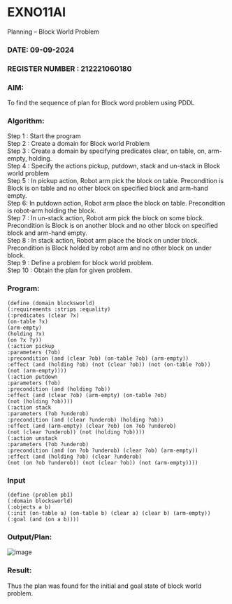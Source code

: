 # EXNO11AI
Planning –  Block World Problem 
### DATE:  09-09-2024                                                                          
### REGISTER NUMBER : 212221060180
### AIM: 
To find the sequence of plan for Block word problem using PDDL  
###  Algorithm:
Step 1 :  Start the program <br>
Step 2 : Create a domain for Block world Problem <br>
Step 3 :  Create a domain by specifying predicates clear, on table, on, arm-empty, holding. <br>
Step 4 : Specify the actions pickup, putdown, stack and un-stack in Block world problem <br>
Step 5 :  In pickup action, Robot arm pick the block on table. Precondition is Block is on table and no other block on specified block and arm-hand empty.<br>
Step 6:  In putdown action, Robot arm place the block on table. Precondition is robot-arm holding the block.<br>
Step 7 : In un-stack action, Robot arm pick the block on some block. Precondition is Block is on another block and no other block on specified block and arm-hand empty.<br>
Step 8 : In stack action, Robot arm place the block on under block. Precondition is Block holded by robot arm and no other block on under block.<br>
Step 9 : Define a problem for block world problem.<br> 
Step 10 : Obtain the plan for given problem.<br> 
     
### Program:
```
(define (domain blocksworld)
(:requirements :strips :equality)
(:predicates (clear ?x)
(on-table ?x)
(arm-empty)
(holding ?x)
(on ?x ?y))
(:action pickup
:parameters (?ob)
:precondition (and (clear ?ob) (on-table ?ob) (arm-empty))
:effect (and (holding ?ob) (not (clear ?ob)) (not (on-table ?ob))
(not (arm-empty))))
(:action putdown
:parameters (?ob)
:precondition (and (holding ?ob))
:effect (and (clear ?ob) (arm-empty) (on-table ?ob)
(not (holding ?ob))))
(:action stack
:parameters (?ob ?underob)
:precondition (and (clear ?underob) (holding ?ob))
:effect (and (arm-empty) (clear ?ob) (on ?ob ?underob)
(not (clear ?underob)) (not (holding ?ob))))
(:action unstack
:parameters (?ob ?underob)
:precondition (and (on ?ob ?underob) (clear ?ob) (arm-empty))
:effect (and (holding ?ob) (clear ?underob)
(not (on ?ob ?underob)) (not (clear ?ob)) (not (arm-empty))))
```







### Input 
```
(define (problem pb1)
(:domain blocksworld)
(:objects a b)
(:init (on-table a) (on-table b) (clear a) (clear b) (arm-empty))
(:goal (and (on a b))))
```
### Output/Plan:
![image](https://github.com/user-attachments/assets/ca0fa3e5-f236-4282-ad5d-0b51c3f7a2c3)



### Result:
Thus the plan was found for the initial and goal state of block world problem.
